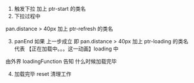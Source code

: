 1. 触发下拉
   加上 ptr-start 的类名
2. 下拉过程中

pan.distance > 40px
加上 ptr-refresh 的类名

3. panEnd
   如果 上一步成立 即 pan.distance > 40px
   加上 ptr-loading 的类名
   代表 【正在加载中。。。这一动画】loading 中

由外界 loadingFunction 告知 什么时候加载完毕

4. 加载完毕
   reset 清理工作